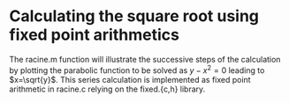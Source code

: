 # Calculating the square root using fixed point arithmetics

The racine.m function will illustrate the successive steps of the calculation
by plotting the parabolic function to be solved as $y-x^2=0$ leading to $x=\sqrt{y}$.
This series calculation is implemented as fixed point arithmetic in racine.c relying
on the fixed.{c,h} library.
